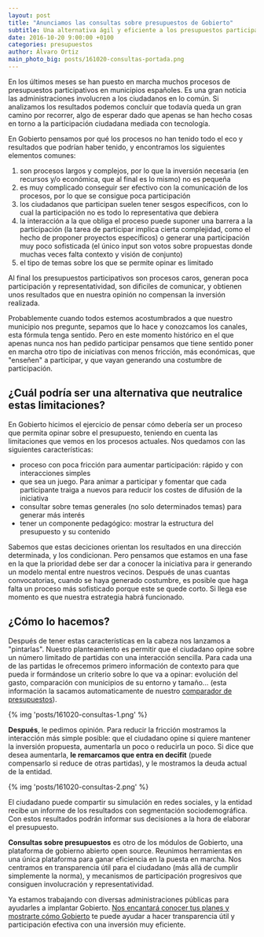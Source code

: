 ```yaml
---
layout: post
title: "Anunciamos las consultas sobre presupuestos de Gobierto"
subtitle: Una alternativa ágil y eficiente a los presupuestos participativos
date: 2016-10-20 9:00:00 +0100
categories: presupuestos
author: Álvaro Ortiz
main_photo_big: posts/161020-consultas-portada.png
---
```


En los últimos meses se han puesto en marcha muchos procesos de presupuestos participativos en municipios españoles. Es una gran noticia las administraciones involucren a los ciudadanos en lo común. Si analizamos los resultados podemos concluir que todavía queda un gran camino por recorrer, algo de esperar dado que apenas se han hecho cosas en torno a la participación ciudadana mediada con tecnología. 

En Gobierto pensamos por qué los procesos no han tenido todo el eco y resultados que podrían haber tenido, y encontramos los siguientes elementos comunes: 

1. son procesos largos y complejos, por lo que la inversión necesaria (en recursos y/o económica, que al final es lo mismo) no es pequeña
1. es muy complicado conseguir ser efectivo con la comunicación de los procesos, por lo que se consigue poca participación
1. los ciudadanos que participan suelen tener sesgos específicos, con lo cual la participación no es todo lo representativa que debiera
1. la interacción a la que obliga el proceso puede suponer una barrera a la participación (la tarea de participar implica cierta complejidad, como el hecho de proponer proyectos específicos) o generar una participación muy poco sofisticada (el único input son votos sobre propuestas donde muchas veces falta contexto y visión de conjunto)
1. el tipo de temas sobre los que se permite opinar es limitado

Al final los presupuestos participativos son procesos caros, generan poca participación y representatividad, son dificiles de comunicar, y obtienen unos resultados que en nuestra opinión no compensan la inversión realizada. 

Probablemente cuando todos estemos acostumbrados a que nuestro municipio nos pregunte, sepamos que lo hace y conozcamos los canales, esta fórmula tenga sentido. Pero en este momento histórico en el que apenas nunca nos han pedido participar pensamos que tiene sentido poner en marcha otro tipo de iniciativas con menos fricción, más económicas, que "enseñen" a participar, y que vayan generando una costumbre de participación.

## ¿Cuál podría ser una alternativa que neutralice estas limitaciones? 

En Gobierto hicimos el ejercicio de pensar cómo debería ser un proceso que permita opinar sobre el presupuesto, teniendo en cuenta las limitaciones que vemos en los procesos actuales. Nos quedamos con las siguientes características:

- proceso con poca fricción para aumentar participación: rápido y con interacciones simples
- que sea un juego. Para animar a participar y fomentar que cada participante traiga a nuevos para reducir los costes de difusión de la iniciativa
- consultar sobre temas generales (no solo determinados temas) para generar más interés
- tener un componente pedagógico: mostrar la estructura del presupuesto y su contenido

Sabemos que estas deciciones orientan los resultados en una dirección determinada, y los condicionan. Pero pensamos que estamos en una fase en la que la prioridad debe ser dar a conocer la iniciativa para ir generando un modelo mental entre nuestros vecinos. Después de unas cuantas convocatorias, cuando se haya generado costumbre, es posible que haga falta un proceso más sofisticado porque este se quede corto. Si llega ese momento es que nuestra estrategia habrá funcionado.

## ¿Cómo lo hacemos? 

Después de tener estas características en la cabeza nos lanzamos a "pintarlas". Nuestro planteamiento es permitir que el ciudadano opine sobre un número limitado de partidas con una interacción sencilla. Para cada una de las partidas le ofrecemos primero información de contexto para que pueda ir formándose un criterio sobre lo que va a opinar: evolución del gasto, comparación con municipios de su entorno y tamaño... (esta información la sacamos automaticamente de nuestro [comparador de presupuestos](http://presupuestos.gobierto.es)).

{% img 'posts/161020-consultas-1.png' %} 

**Después**, le pedimos opinión. Para reducir la fricción mostramos la interacción más simple posible: que el ciudadano opine si quiere mantener la inversión propuesta, aumentarla un poco o reducirla un poco. Si dice que desea aumentarla, **le remarcamos que entra en decifit** (puede compensarlo si reduce de otras partidas), y le mostramos la deuda actual de la entidad.

{% img 'posts/161020-consultas-2.png' %} 

El ciudadano puede compartir su simulación en redes sociales, y la entidad recibe un informe de los resultados con segmentación sociodemográfica. Con estos resultados podrán informar sus decisiones a la hora de elaborar el presupuesto.  

<div class="separator blue short"></div>

**Consultas sobre presupuestos** es otro de los módulos de Gobierto, una plataforma de gobierno abierto open source. Reunimos herramientas en una única plataforma para ganar eficiencia en la puesta en marcha. Nos centramos en transparencia útil para el ciudadano (más allá de cumplir simplemente la norma), y mecanismos de participación progresivos que consiguen involucración y representatividad. 

Ya estamos trabajando con diversas administraciones públicas para ayudarles a implantar Gobierto. [Nos encantará conocer tus planes y mostrarte cómo Gobierto](mailto:abre@gobierto.es) te puede ayudar a hacer transparencia útil y participación efectiva con una inversión muy eficiente.

